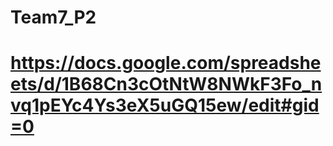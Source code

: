 # Team7_P2

# https://docs.google.com/spreadsheets/d/1B68Cn3cOtNtW8NWkF3Fo_nvq1pEYc4Ys3eX5uGQ15ew/edit#gid=0
